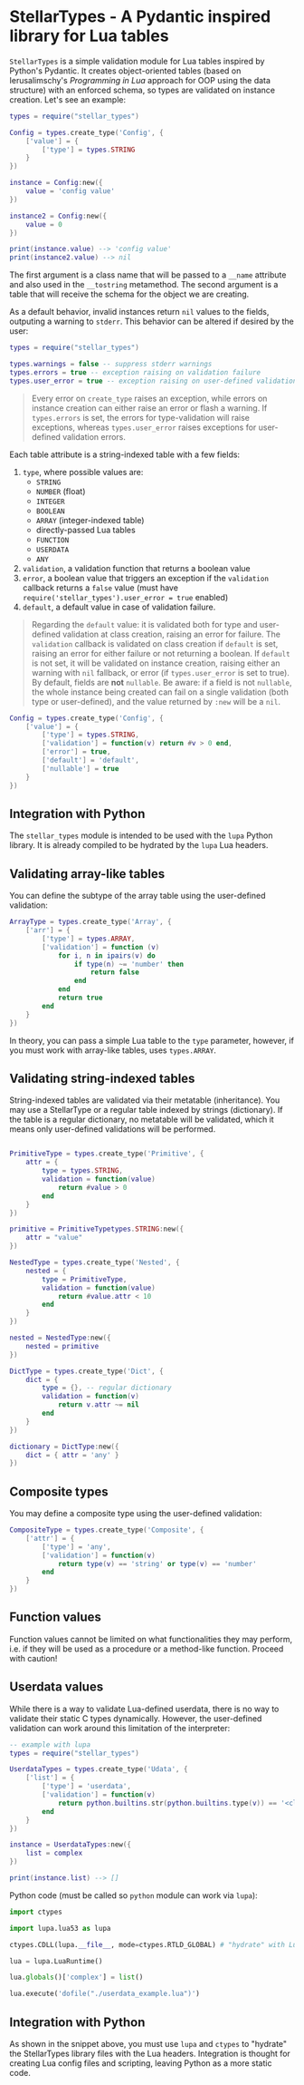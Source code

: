 # StellarTypes - A Pydantic inspired library for Lua tables

`StellarTypes` is a simple validation module for Lua tables inspired by Python's Pydantic. It creates object-oriented tables (based on Ierusalimschy's *Programming in Lua* approach for OOP using the data structure) with an enforced schema, so types are validated on instance creation. Let's see an example:

```lua
types = require("stellar_types")

Config = types.create_type('Config', {
    ['value'] = {
        ['type'] = types.STRING
    }
})

instance = Config:new({
    value = 'config value'
})

instance2 = Config:new({
    value = 0
})

print(instance.value) --> 'config value'
print(instance2.value) --> nil
```

The first argument is a class name that will be passed to a `__name` attribute and also used in the `__tostring` metamethod. The second argument is a table that will receive the schema for the object we are creating.

As a default behavior, invalid instances return `nil` values to the fields, outputing a warning to `stderr`. This behavior can be altered if desired by the user:

```lua
types = require("stellar_types")

types.warnings = false -- suppress stderr warnings
types.errors = true -- exception raising on validation failure
types.user_error = true -- exception raising on user-defined validation failure
```

> Every error on `create_type` raises an exception, while errors on instance creation can either raise an error or flash a warning. If `types.errors` is set, the errors for type-validation will raise exceptions, whereas `types.user_error` raises exceptions for user-defined validation errors.

Each table attribute is a string-indexed table with a few fields:

1. `type`, where possible values are:
    + `STRING`
    + `NUMBER` (float)
    + `INTEGER`
    + `BOOLEAN`
    + `ARRAY` (integer-indexed table)
    + directly-passed Lua tables
    + `FUNCTION`
    + `USERDATA`
    + `ANY`
2. `validation`, a validation function that returns a boolean value
3. `error`, a boolean value that triggers an exception if the `validation` callback returns a `false` value (must have `require('stellar_types').user_error = true` enabled)
4. `default`, a default value in case of validation failure.

> Regarding the `default` value: it is validated both for type and user-defined validation at class creation, raising an error for failure. The `validation` callback is validated on class creation if `default` is set, raising an error for either failure or not returning a boolean. If `default` is not set, it will be validated on instance creation, raising either an warning with `nil` fallback, or error (if `types.user_error` is set to true). <br> By default, fields are **not** `nullable`. Be aware: if a field is not `nullable`, the whole instance being created can fail on a single validation (both type or user-defined), and the value returned by `:new` will be a `nil`.

```lua
Config = types.create_type('Config', {
    ['value'] = {
        ['type'] = types.STRING,
        ['validation'] = function(v) return #v > 0 end,
        ['error'] = true,
        ['default'] = 'default',
        ['nullable'] = true
    }
})
```

## Integration with Python

The `stellar_types` module is intended to be used with the `lupa` Python library. It is already compiled to be hydrated by the `lupa` Lua headers.

## Validating array-like tables

You can define the subtype of the array table using the user-defined validation:

```lua
ArrayType = types.create_type('Array', {
    ['arr'] = {
        ['type'] = types.ARRAY,
        ['validation'] = function (v)
            for i, n in ipairs(v) do
                if type(n) ~= 'number' then
                    return false
                end
            end
            return true
        end
    }
})
```

In theory, you can pass a simple Lua table to the `type` parameter, however, if you must work with array-like tables, uses `types.ARRAY`.

## Validating string-indexed tables

String-indexed tables are validated via their metatable (inheritance). You may use a StellarType or a regular table indexed by strings (dictionary). If the table is a regular dictionary, no metatable will be validated, which it means only user-defined validations will be performed.

```lua

PrimitiveType = types.create_type('Primitive', {
    attr = {
        type = types.STRING,
        validation = function(value)
            return #value > 0
        end
    }
})

primitive = PrimitiveTypetypes.STRING:new({
    attr = "value"
})

NestedType = types.create_type('Nested', {
    nested = {
        type = PrimitiveType,
        validation = function(value)
            return #value.attr < 10
        end
    }
})

nested = NestedType:new({
    nested = primitive
})

DictType = types.create_type('Dict', {
    dict = {
        type = {}, -- regular dictionary
        validation = function(v)
            return v.attr ~= nil
        end
    }
})

dictionary = DictType:new({
    dict = { attr = 'any' }
})
```

## Composite types

You may define a composite type using the user-defined validation:

```lua
CompositeType = types.create_type('Composite', {
    ['attr'] = {
        ['type'] = 'any',
        ['validation'] = function(v)
            return type(v) == 'string' or type(v) == 'number'
        end
    }
})
```

## Function values

Function values cannot be limited on what functionalities they may perform, i.e. if they will be used as a procedure or a method-like function. Proceed with caution!

## Userdata values

While there is a way to validate Lua-defined userdata, there is no way to validate their static C types dynamically. However, the user-defined validation can work around this limitation of the interpreter:

```lua
-- example with lupa
types = require("stellar_types")

UserdataTypes = types.create_type('Udata', {
    ['list'] = {
        ['type'] = 'userdata',
        ['validation'] = function(v)
            return python.builtins.str(python.builtins.type(v)) == '<class \'list\'>'
        end
    } 
})

instance = UserdataTypes:new({
    list = complex
})

print(instance.list) --> []
```

Python code (must be called so `python` module can work via `lupa`):

```python
import ctypes

import lupa.lua53 as lupa

ctypes.CDLL(lupa.__file__, mode=ctypes.RTLD_GLOBAL) # "hydrate" with Lua headers, dynamically

lua = lupa.LuaRuntime()

lua.globals()['complex'] = list()

lua.execute('dofile("./userdata_example.lua")')
```

## Integration with Python

As shown in the snippet above, you must use `lupa` and `ctypes` to "hydrate" the StellarTypes library files with the Lua headers. Integration is thought for creating Lua config files and scripting, leaving Python as a more static code.
